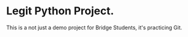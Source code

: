 # Legit Python Project.

This is a not just a demo project for Bridge Students, it's practicing Git.
